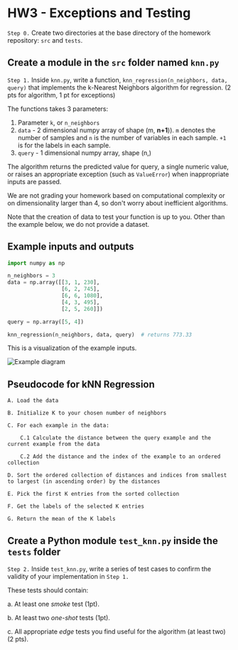 # HW3 - Exceptions and Testing

`Step 0.` Create two directories at the base directory of the homework repository: `src` and `tests`.

## Create a module in the `src` folder named `knn.py`

`Step 1.` Inside `knn.py`, write a function, `knn_regression(n_neighbors, data, query)` that implements the k-Nearest Neighbors algorithm for regression. (2 pts for algorithm, 1 pt for exceptions)

The functions takes 3 parameters:

1. Parameter `k`, or `n_neighbors`
2. `data` - 2 dimensional numpy array of shape (m, **n+1**)). `m` denotes the number of samples and `n` is the number of variables in each sample. `+1` is for the labels in each sample.
3. `query` - 1 dimensional numpy array, shape (n,)

The algorithm returns the predicted value for query, a single numeric value, or raises an appropriate exception (such as `ValueError`) when inappropriate inputs are passed.

We are not grading your homework based on computational complexity or on dimensionality larger than 4, so don't worry about inefficient algorithms.

Note that the creation of data to test your function is up to you. Other than the example below, we do not provide a dataset.

## Example inputs and outputs

```python
import numpy as np

n_neighbors = 3
data = np.array([[3, 1, 230],
                 [6, 2, 745],
                 [6, 6, 1080],
                 [4, 3, 495],
                 [2, 5, 260]])

query = np.array([5, 4])

knn_regression(n_neighbors, data, query)  # returns 773.33
```

This is a visualization of the example inputs.

![Example diagram](knn-hw3-diagram.png)

## Pseudocode for kNN Regression

```raw
A. Load the data

B. Initialize K to your chosen number of neighbors

C. For each example in the data:

    C.1 Calculate the distance between the query example and the current example from the data
    
    C.2 Add the distance and the index of the example to an ordered collection

D. Sort the ordered collection of distances and indices from smallest to largest (in ascending order) by the distances

E. Pick the first K entries from the sorted collection

F. Get the labels of the selected K entries

G. Return the mean of the K labels
```

## Create a Python module `test_knn.py` inside the `tests` folder

`Step 2.` Inside `test_knn.py`, write a series of test cases to confirm the validity of your implementation in `Step 1.`

These tests should contain:

a. At least one *smoke* test (1pt).

b. At least two *one-shot* tests (1pt).

c. All appropriate *edge* tests you find useful for the algorithm (at least two) (2 pts).
